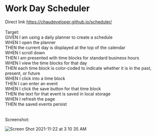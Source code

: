 # Work Day Scheduler
Direct link https://chaudeveloper.github.io/scheduler/  <br /><br />
Target: <br />
GIVEN I am using a daily planner to create a schedule<br />
WHEN I open the planner<br />
THEN the current day is displayed at the top of the calendar<br />
WHEN I scroll down<br />
THEN I am presented with time blocks for standard business hours<br />
WHEN I view the time blocks for that day<br />
THEN each time block is color-coded to indicate whether it is in the past, present, or future<br />
WHEN I click into a time block<br />
THEN I can enter an event<br />
WHEN I click the save button for that time block<br />
THEN the text for that event is saved in local storage<br />
WHEN I refresh the page<br />
THEN the saved events persist<br />
<br />
<br />
Screenshot: <br />

![Screen Shot 2021-11-22 at 3 10 35 AM](https://user-images.githubusercontent.com/72582349/142825910-c08d4446-c226-405e-98bb-0c7011542b91.png)
